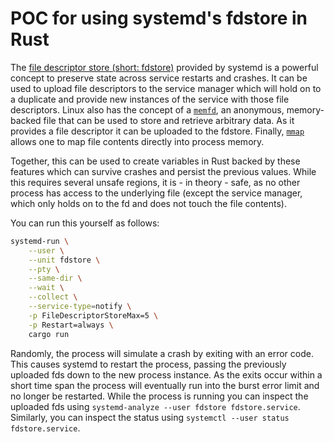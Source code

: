 # POC for using systemd's fdstore in Rust

The [file descriptor store (short: fdstore)](https://systemd.io/FILE_DESCRIPTOR_STORE/)
provided by systemd is a powerful concept to preserve state across service restarts and crashes.
It can be used to upload file descriptors to the service manager
which will hold on to a duplicate
and provide new instances of the service with those file descriptors.
Linux also has the concept of a [`memfd`](https://man7.org/linux/man-pages/man2/memfd_create.2.html),
an anonymous, memory-backed file
that can be used to store and retrieve arbitrary data.
As it provides a file descriptor it can be uploaded to the fdstore.
Finally, [`mmap`](https://www.man7.org/linux/man-pages/man2/mmap.2.html)
allows one to map file contents directly into process memory.

Together, this can be used to create variables in Rust backed by these features
which can survive crashes and persist the previous values.
While this requires several unsafe regions,
it is - in theory - safe, as no other process
has access to the underlying file
(except the service manager, which only holds on to the fd and does not touch the file contents).

You can run this yourself as follows:

```sh
systemd-run \
    --user \
    --unit fdstore \
    --pty \
    --same-dir \
    --wait \
    --collect \
    --service-type=notify \
    -p FileDescriptorStoreMax=5 \
    -p Restart=always \
    cargo run
```

Randomly, the process will simulate a crash by exiting with an error code.
This causes systemd to restart the process,
passing the previously uploaded fds down to the new process instance.
As the exits occur within a short time span the process
will eventually run into the burst error limit and no longer be restarted.
While the process is running you can inspect the uploaded fds using `systemd-analyze --user fdstore fdstore.service`.
Similarly, you can inspect the status using `systemctl --user status fdstore.service`.
